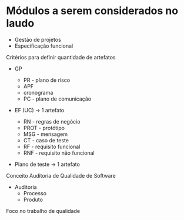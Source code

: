 # Módulos a serem considerados no laudo

* Gestão de projetos
* Especificação funcional

Critérios para definir quantidade de artefatos

* GP
	* PR - plano de risco
	* APF
	* cronograma
	* PC - plano de comunicação


* EF (UC) -> 1 artefato
	* RN - regras de negócio
	* PROT - protótipo
	* MSG - mensagem
	* CT - caso de teste
	* RF - requisito funcional
	* RNF - requisito não funcional

* Plano de teste -> 1 artefato

Conceito Auditoria de Qualidade de Software

* Auditoria
	* Processo
	* Produto

Foco no trabalho de qualidade

